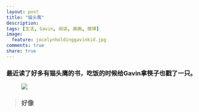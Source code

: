 ```yaml
---
layout: post
title: "猫头鹰"
description: 
tags: [生活, Gavin, 阅读, 画画, 微博]
image:
  feature: jocelynholdinggavinkid.jpg
comments: true
share: true
---
```


### 最近读了好多有猫头鹰的书，吃饭的时候给Gavin拿筷子也戳了一只。 ###


<figure>
  <a  href="{{ site.url }}/images/2014-03-10c.jpg">
  <img src="{{ site.url }}/images/2014-03-10c.jpg">
  </a>
</figure>

> ### 好像 ###

